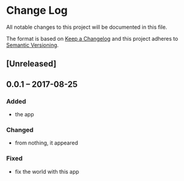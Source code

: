 # Change Log
All notable changes to this project will be documented in this file.

The format is based on [Keep a Changelog](http://keepachangelog.com/) 
and this project adheres to [Semantic Versioning](http://semver.org/).

## [Unreleased]

## 0.0.1 – 2017-08-25
### Added
- the app

### Changed
- from nothing, it appeared

### Fixed
- fix the world with this app

